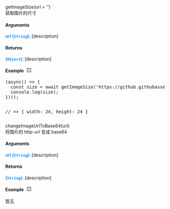 <div><div id="getimagesize" class="item-method-name" style="margin-top: -65px; padding-top: 65px;"><div class="item-method-name-area">getImageSize(url = '')</div></div><div class="item-method-content"><div>获取图片的尺寸</div><h4>Arguments</h4><div><strong style="color: #1890ff;">url</strong><strong style="color: #1890ff;"> (<code>String</code>)</strong><span>: [description]</span></div><h4>Returns</h4><span><strong style="color: #1890ff;">(<code>Object</code>)</strong><span>: [description]</span></span><h4><span>Example</span><i style="margin-left: 10px; cursor: pointer;" ariaLabel="图标: code" class="anticon anticon-code action-showREPL" data-funcname="getImageSize" data-example="__@@__(async() =&gt; {__@@__  const size = await getImageSize(&#39;https://github.githubassets.com/favicons/favicon.png&#39;);__@@__  console.log(size);__@@__})();__@@____@@__// =&gt; { width: 24, height: 24 }"><svg viewBox="64 64 896 896" focusable="false" class="" data-icon="code" width="1em" height="1em" fill="currentColor" aria-hidden="true"><path d="M516 673c0 4.4 3.4 8 7.5 8h185c4.1 0 7.5-3.6 7.5-8v-48c0-4.4-3.4-8-7.5-8h-185c-4.1 0-7.5 3.6-7.5 8v48zm-194.9 6.1l192-161c3.8-3.2 3.8-9.1 0-12.3l-192-160.9A7.95 7.95 0 0 0 308 351v62.7c0 2.4 1 4.6 2.9 6.1L420.7 512l-109.8 92.2a8.1 8.1 0 0 0-2.9 6.1V673c0 6.8 7.9 10.5 13.1 6.1zM880 112H144c-17.7 0-32 14.3-32 32v736c0 17.7 14.3 32 32 32h736c17.7 0 32-14.3 32-32V144c0-17.7-14.3-32-32-32zm-40 728H184V184h656v656z"></path></svg></i></h4><div style="display: none;">暂无</div><pre style="">
(async() =&gt; {
  const size = await getImageSize(&#39;https://github.githubassets.com/favicons/favicon.png&#39;);
  console.log(size);
})();

// =&gt; { width: 24, height: 24 }</pre></div></div>
<div><div id="changeimageurltobase64" class="item-method-name" style="margin-top: -65px; padding-top: 65px;"><div class="item-method-name-area">changeImageUrlToBase64(url)</div></div><div class="item-method-content"><div>将图片的 http-url 变成 base64</div><h4>Arguments</h4><div><strong style="color: #1890ff;">url</strong><strong style="color: #1890ff;"> (<code>String</code>)</strong><span>: [description]</span></div><h4>Returns</h4><span><strong style="color: #1890ff;">(<code>String</code>)</strong><span>: [description]</span></span><h4><span>Example</span><i style="margin-left: 10px; cursor: pointer;" ariaLabel="图标: code" class="anticon anticon-code action-showREPL" data-funcname="changeImageUrlToBase64" data-example=""><svg viewBox="64 64 896 896" focusable="false" class="" data-icon="code" width="1em" height="1em" fill="currentColor" aria-hidden="true"><path d="M516 673c0 4.4 3.4 8 7.5 8h185c4.1 0 7.5-3.6 7.5-8v-48c0-4.4-3.4-8-7.5-8h-185c-4.1 0-7.5 3.6-7.5 8v48zm-194.9 6.1l192-161c3.8-3.2 3.8-9.1 0-12.3l-192-160.9A7.95 7.95 0 0 0 308 351v62.7c0 2.4 1 4.6 2.9 6.1L420.7 512l-109.8 92.2a8.1 8.1 0 0 0-2.9 6.1V673c0 6.8 7.9 10.5 13.1 6.1zM880 112H144c-17.7 0-32 14.3-32 32v736c0 17.7 14.3 32 32 32h736c17.7 0 32-14.3 32-32V144c0-17.7-14.3-32-32-32zm-40 728H184V184h656v656z"></path></svg></i></h4><div style="display: block;">暂无</div></div></div>